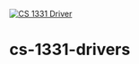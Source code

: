 [![CS 1331 Driver](https://github.com/UZ9/cs-1331-drivers/actions/workflows/main.yml/badge.svg)](https://github.com/UZ9/cs-1331-drivers/actions/workflows/main.yml)
# cs-1331-drivers
